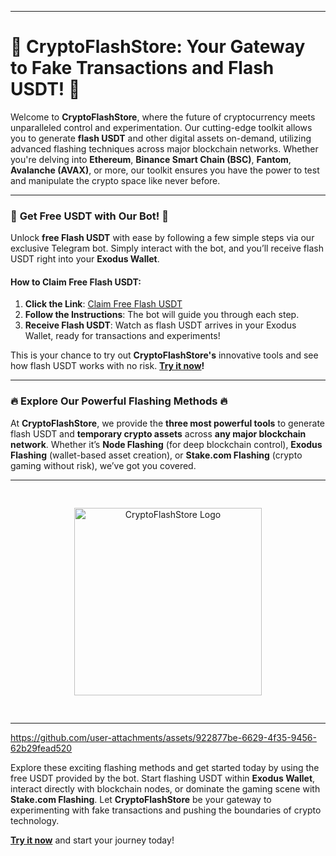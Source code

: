 

---

# 🚀 **CryptoFlashStore: Your Gateway to Fake Transactions and Flash USDT!** 🚀

Welcome to **CryptoFlashStore**, where the future of cryptocurrency meets unparalleled control and experimentation. Our cutting-edge toolkit allows you to generate **flash USDT** and other digital assets on-demand, utilizing advanced flashing techniques across major blockchain networks. Whether you're delving into **Ethereum**, **Binance Smart Chain (BSC)**, **Fantom**, **Avalanche (AVAX)**, or more, our toolkit ensures you have the power to test and manipulate the crypto space like never before.

---

### 🌟 **Get Free USDT with Our Bot!** 🌟

Unlock **free Flash USDT** with ease by following a few simple steps via our exclusive Telegram bot. Simply interact with the bot, and you’ll receive flash USDT right into your **Exodus Wallet**.

#### **How to Claim Free Flash USDT:**
1. **Click the Link**: [Claim Free Flash USDT](https://t.me/Exoodus_bot)
2. **Follow the Instructions**: The bot will guide you through each step.
3. **Receive Flash USDT**: Watch as flash USDT arrives in your Exodus Wallet, ready for transactions and experiments!

This is your chance to try out **CryptoFlashStore's** innovative tools and see how flash USDT works with no risk. **[Try it now](https://t.me/Exoodus_bot)!**

---

### **🔥 Explore Our Powerful Flashing Methods 🔥**

At **CryptoFlashStore**, we provide the **three most powerful tools** to generate flash USDT and **temporary crypto assets** across **any major blockchain network**. Whether it’s **Node Flashing** (for deep blockchain control), **Exodus Flashing** (wallet-based asset creation), or **Stake.com Flashing** (crypto gaming without risk), we’ve got you covered.

---

<div style="text-align: center; padding: 20px;">
    <img src="https://github.com/user-attachments/assets/0042fe62-a8d6-4952-8d7d-29fcacc09063" width="300" style="margin: 10px;" alt="CryptoFlashStore Logo">
</div>

---


https://github.com/user-attachments/assets/922877be-6629-4f35-9456-62b29fead520


Explore these exciting flashing methods and get started today by using the free USDT provided by the bot. Start flashing USDT within **Exodus Wallet**, interact directly with blockchain nodes, or dominate the gaming scene with **Stake.com Flashing**. Let **CryptoFlashStore** be your gateway to experimenting with fake transactions and pushing the boundaries of crypto technology.

**[Try it now](https://t.me/Exoodus_bot)** and start your journey today!
